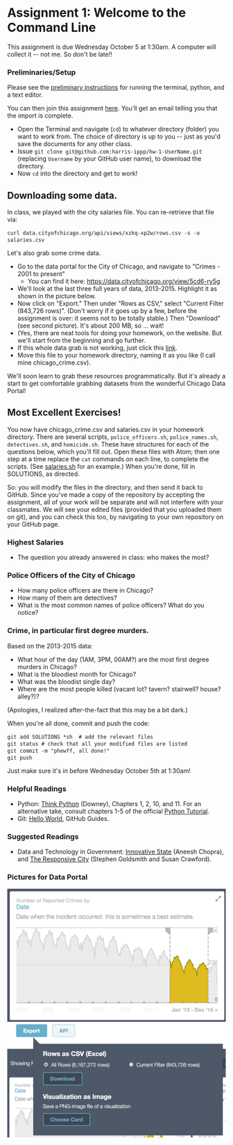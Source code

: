 # Assignment 1: Welcome to the Command Line   

This assignment is due Wednesday October 5 at 1:30am.  A computer will collect it -- not me.  So don't be late!!

### Preliminaries/Setup
Please see the [preliminary instructions](preliminaries.md) for running the terminal, python, and a text editor.

You can then join this assignment [here](https://classroom.github.com/assignment-invitations/8cfa1521ab98e0dfb7341771721f793b).  You'll get an email telling you that the import is complete.
* Open the Terminal and navigate (`cd`) to whatever directory (folder) you want to work from.  The choice of directory is up to you -- just as you'd save the documents for any other class.
* Issue ```git clone git@github.com:harris-ippp/hw-1-UserName.git``` (replacing `Username` by your GitHub user name), to download the directory.
* Now `cd` into the directory and get to work!

## Downloading some data.

In class, we played with the city salaries file.  You can re-retrieve that file via:

```
curl data.cityofchicago.org/api/views/xzkq-xp2w/rows.csv -s -o salaries.csv
```

Let's also grab some crime data.

* Go to the data portal for the City of Chicago, and navigate to "Crimes - 2001 to present"
  * You can find it here: https://data.cityofchicago.org/view/5cd6-ry5g
* We'll look at the last three full years of data, 2013-2015.  Highlight it as shown in the picture below.
* Now click on "Export." Then under "Rows as CSV," select "Current Filter (843,726 rows)".  (Don't worry if it goes up by a few, before the assignment is over: it seems not to be totally stable.)  Then "Download" (see second picture).  It's about 200 MB, so ... wait!
* (Yes, there are neat tools for doing your homework, on the website.  But we'll start from the beginning and go further.
* If this whole data grab is not working, just click this [link](https://data.cityofchicago.org/api/views/6zsd-86xi/rows.csv?accessType=DOWNLOAD&bom=true&query=select+*+where+%60date%60+%3E%3D+%272013-01-01T00%3A00%3A00%27+AND+%60date%60+%3C+%272016-01-01T00%3A00%3A00%27).
* Move this file to your homework directory, naming it as you like (I call mine chicago_crime.csv).

We'll soon learn to grab these resources programmatically.  But it's already a start to get comfortable grabbing datasets from the wonderful Chicago Data Portal!

## Most Excellent Exercises!

You now have chicago_crime.csv and salaries.csv in your homework directory.  There are several scripts, `police_officers.sh`, `police_names.sh`, `detectives.sh`, and `homicide.sh`.  These have structures for each of the questions below, which you'll fill out.  Open these files with Atom; then one step at a time replace the `cat` commands on each line, to complete the scripts.  (See [salaries.sh](https://github.com/harris-ippp/01-welcome/blob/master/salaries.sh) for an example.)  When you're done, fill in SOLUTIONS, as directed.  

So: you will modify the files in the directory, and then send it back to GitHub.  Since you've made a copy of the repository by accepting the assignment, all of your work will be separate and will not interfere with your classmates.  We will see your edited files (provided that you uploaded them on git), and you can check this too, by navigating to your own repository on your GitHub page. 

### Highest Salaries

* The question you already answered in class: who makes the most?

### Police Officers of the City of Chicago

* How many police officers are there in Chicago?
* How many of them are detectives?
* What is the most common names of police officers?  What do you notice?

### Crime, in particular first degree murders.

Based on the 2013-2015 data:

* What hour of the day (1AM, 3PM, 00AM?) are the most first degree murders in Chicago?
* What is the bloodiest month for Chicago?
* What was the bloodist single day?
* Where are the most people killed (vacant lot? tavern?  stairwell?  house?  alley?)?

(Apologies, I realized after-the-fact that this may be a bit dark.)

When you're all done, commit and push the code:
```
git add SOLUTIONS *sh  # add the relevant files
git status # check that all your modified files are listed
git commit -m "phewff, all done!"
git push
```
Just make sure it's in before Wednesday October 5th at 1:30am!

### Helpful Readings
* Python: [Think Python](http://proquestcombo.safaribooksonline.com.proxy.uchicago.edu/book/programming/python/9781449332006) (Downey), Chapters 1, 2, 10, and 11.  For an alternative take, consult chapters 1-5 of the official [Python Tutorial](https://docs.python.org/3/tutorial/index.html).
* Git: [Hello World](https://guides.github.com/activities/hello-world/), GitHub Guides.

### Suggested Readings
* Data and Technology in Government: [Innovative State](https://smile.amazon.com/Innovative-State-Aneesh-Chopra/dp/0802121349/) (Aneesh Chopra), and [The Responsive City](https://smile.amazon.com/Responsive-City-Communities-Data-Smart-Governance-ebook/dp/B00MQTIA3M/) (Stephen Goldsmith and Susan Crawford).




### Pictures for Data Portal

![Select Range](img/select_2013-2015.png)
![Export Crime](img/export_crime.png)
